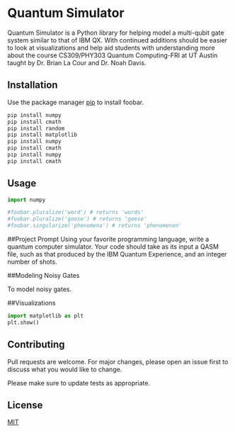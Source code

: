 # Quantum Simulator
 
Quantum Simulator is a Python library for helping model a multi-qubit gate system similar to that of IBM QX. 
With continued additions should be easier to look at visualizations and help aid students with understanding more about
the course CS309/PHY303 Quantum Computing-FRI at UT Austin taught by Dr. Brian La Cour and Dr. Noah Davis. 

## Installation

Use the package manager [pip](https://pip.pypa.io/en/stable/) to install foobar.

```bash
pip install numpy
pip install cmath
pip install random
pip install matplotlib
pip install numpy
pip install cmath
pip install numpy
pip install cmath
```

## Usage

```python
import numpy

#foobar.pluralize('word') # returns 'words'
#foobar.pluralize('goose') # returns 'geese'
#foobar.singularize('phenomena') # returns 'phenomenon'
```


##Project Prompt
Using  your  favorite  programming  language,  write  a  quantum computer  simulator. 
Your  code  should  take  as  its  input  a  QASM  file,  such as that produced by the IBM Quantum Experience, and an integer number of shots.


##Modeling Noisy Gates

To model noisy gates. 

##Visualizations
```python
import matplotlib as plt
plt.show()
```


## Contributing
Pull requests are welcome. For major changes, please open an issue first to discuss what you would like to change.

Please make sure to update tests as appropriate.

## License
[MIT](https://choosealicense.com/licenses/mit/)